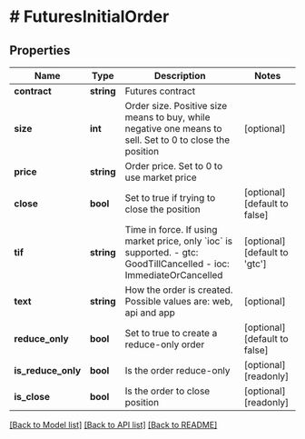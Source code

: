 # # FuturesInitialOrder

## Properties

Name | Type | Description | Notes
------------ | ------------- | ------------- | -------------
**contract** | **string** | Futures contract | 
**size** | **int** | Order size. Positive size means to buy, while negative one means to sell. Set to 0 to close the position | [optional] 
**price** | **string** | Order price. Set to 0 to use market price | 
**close** | **bool** | Set to true if trying to close the position | [optional] [default to false]
**tif** | **string** | Time in force. If using market price, only &#x60;ioc&#x60; is supported.  - gtc: GoodTillCancelled - ioc: ImmediateOrCancelled | [optional] [default to 'gtc']
**text** | **string** | How the order is created. Possible values are: web, api and app | [optional] 
**reduce_only** | **bool** | Set to true to create a reduce-only order | [optional] [default to false]
**is_reduce_only** | **bool** | Is the order reduce-only | [optional] [readonly] 
**is_close** | **bool** | Is the order to close position | [optional] [readonly] 

[[Back to Model list]](../../README.md#documentation-for-models) [[Back to API list]](../../README.md#documentation-for-api-endpoints) [[Back to README]](../../README.md)
